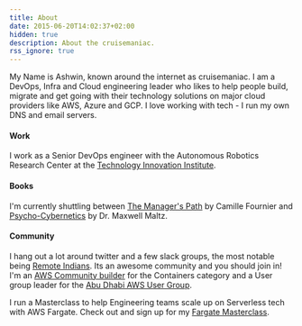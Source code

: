 ```yaml
---
title: About
date: 2015-06-20T14:02:37+02:00
hidden: true
description: About the cruisemaniac.
rss_ignore: true
---
```

My Name is Ashwin, known around the internet as cruisemaniac. I am a DevOps, Infra and Cloud engineering leader who likes to help people build, migrate and get going with their technology solutions on major cloud providers like AWS, Azure and GCP. I love working with tech - I run my own DNS and email servers.

#### Work

I work as a Senior DevOps engineer with the Autonomous Robotics Research Center at the [Technology Innovation Institute](https://tii.ae).

#### Books

I'm currently shuttling between [The Manager's Path](https://amazon.in/dp/B06XP3GJ7F/ref=dp-kindle-redirect?_encoding=UTF8&btkr=1) by Camille Fournier and [Psycho-Cybernetics](https://www.amazon.in/Psycho-Cybernetics-Updated-Expanded-Maxwell-Maltz-ebook/dp/B00SI02BW4/ref=sr_1_1) by Dr. Maxwell Maltz.

#### Community
I hang out a lot around twitter and a few slack groups, the most notable being [Remote Indians](https://remoteindian.com/). Its an awesome community and you should join in! I'm an [AWS Community builder](https://aws.amazon.com/developer/community/community-builders/?intClick=dev-center-2021_main) for the Containers category and a User group leader for the [Abu Dhabi AWS User Group](https://www.meetup.com/abu-dhabi-aws-user-group/).

I run a Masterclass to help Engineering teams scale up on Serverless tech with AWS Fargate. Check out and sign up for my [Fargate Masterclass](https://fargate.cruisemaniac.com).

<!-- #### Social Media

I'm not active on facebook. I am fairly active on twitter, you can see the link to it at the bottom of this page, or you can view my github profile to see if there's any repo's I've starred that you might like. I've also got my linkedin profile down there so we can connect! -->